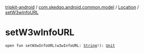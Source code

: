 [tripkit-android](../../index.md) / [com.skedgo.android.common.model](../index.md) / [Location](index.md) / [setW3wInfoURL](./set-w3w-info-u-r-l.md)

# setW3wInfoURL

`open fun setW3wInfoURL(w3wInfoURL: `[`String`](https://kotlinlang.org/api/latest/jvm/stdlib/kotlin/-string/index.html)`!): `[`Unit`](https://kotlinlang.org/api/latest/jvm/stdlib/kotlin/-unit/index.html)